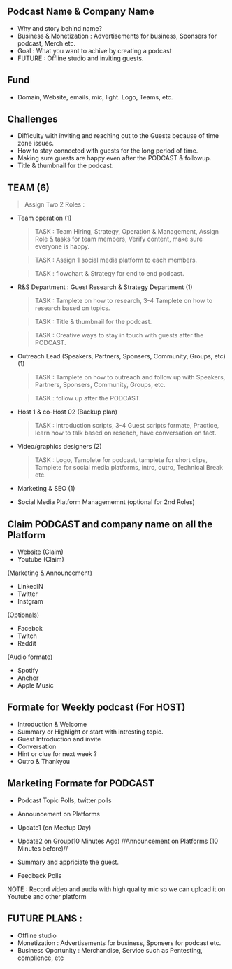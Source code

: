 ## Podcast Name & Company Name 
- Why and story behind name? 
- Business & Monetization : Advertisements for business, Sponsers for podcast, Merch etc. 
- Goal : What you want to achive by creating a podcast
- FUTURE : Offline studio and inviting guests.

## Fund 
- Domain, Website, emails, mic, light. Logo, Teams, etc.

## Challenges
- Difficulty with inviting and reaching out to the Guests because of time zone issues.
- How to stay connected with guests for the long period of time.
- Making sure guests are happy even after the PODCAST & followup.
- Title & thumbnail for the podcast.

## TEAM (6)
> Assign Two 2 Roles :

- Team operation (1)
  > TASK : Team Hiring, Strategy, Operation & Management, Assign Role & tasks for team members, Verify content, make sure everyone is happy.
  
  > TASK : Assign 1 social media platform to each members.
  
  > TASK : flowchart & Strategy for end to end podcast. 
- R&S Department : Guest Research & Strategy Department (1)
  > TASK : Tamplete on how to research, 3-4 Tamplete on how to research based on topics.
  
  > TASK : Title & thumbnail for the podcast.
  
  > TASK : Creative ways to stay in touch with guests after the PODCAST.
- Outreach Lead (Speakers, Partners, Sponsers, Community, Groups, etc) (1)
  > TASK : Tamplete on how to outreach and follow up with Speakers, Partners, Sponsers, Community, Groups, etc. 
  
  > TASK : follow up after the PODCAST.
- Host 1 & co-Host 02 (Backup plan)
   > TASK : Introduction scripts, 3-4 Guest scripts formate,  Practice, learn how to talk based on reseach, have conversation on fact.
- Video/graphics designers (2) 
   
   > TASK : Logo, Tamplete for podcast, tamplete for short clips, Tamplete for social media platforms, intro, outro, Technical Break etc. 
- Marketing & SEO  (1)

- Social Media Platform Managememnt (optional for 2nd Roles)

## Claim PODCAST and company name on all the Platform

- Website (Claim)
- Youtube (Claim)

(Marketing & Announcement)
- LinkedIN
- Twitter
- Instgram

(Optionals)
- Facebok
- Twitch
- Reddit

(Audio formate)
- Spotify
- Anchor
- Apple Music

## Formate for Weekly podcast (For HOST)

- Introduction & Welcome 
- Summary or Highlight or start with intresting topic.
- Guest Introduction and invite
- Conversation
- Hint or clue for next week ?
- Outro & Thankyou

## Marketing Formate for PODCAST 

- Podcast Topic Polls, twitter polls
- Announcement on Platforms
- Update1 (on Meetup Day)
- Update2 on Group(10 Minutes Ago)
//Announcement on Platforms (10 Minutes before)//

- Summary and appriciate the guest.
- Feedback Polls 

NOTE : Record video and audia with high quality mic so we can upload it on Youtube and other platform

## FUTURE PLANS :
- Offline studio
- Monetization : Advertisements for business, Sponsers for podcast etc.
- Business Oportunity : Merchandise, Service such as Pentesting, complience, etc



